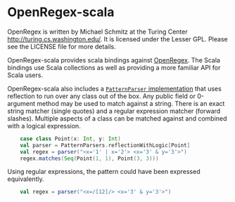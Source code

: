 # OpenRegex-scala

OpenRegex is written by Michael Schmitz at the Turing Center
<http://turing.cs.washington.edu/>.  It is licensed under the Lesser GPL.
Please see the LICENSE file for more details.

OpenRegex-scala provides scala bindings against
[OpenRegex](http://github.com/knowitall/openregex).  The Scala bindings use
Scala collections as well as providing a more familiar API for Scala
users.

OpenRegex-scala also includes a [`PatternParser`
implementation](https://github.com/knowitall/openregex-scala/blob/master/src/main/scala/edu/knowitall/openregex/example/PatternParsers.scala)
that uses reflection to run over any class out of the box.  Any public field or
0-argument method may be used to match against a string.  There is an exact
string matcher (single quotes) and a regular expression matcher (forward
slashes).  Multiple aspects of a class can be matched against and combined with
a logical expression.

```scala
    case class Point(x: Int, y: Int)
    val parser = PatternParsers.reflectionWithLogic[Point]
    val regex = parser("<x='1' | x='2'> <x='3' & y='3'>")
    regex.matches(Seq(Point(1, 1), Point(3, 3)))
```

Using regular expressions, the pattern could have been expressed equivalently.

```scala
    val regex = parser("<x=/[12]/> <x='3' & y='3'>")
```
